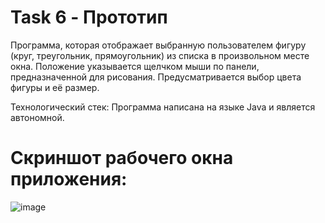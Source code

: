 # Task 6 - Прототип
Программа, которая отображает выбранную пользователем фигуру (круг, треугольник, прямоугольник) из списка в произвольном месте окна. Положение указывается щелчком мыши по панели, предназначенной для рисования. Предусматривается выбор цвета фигуры и её размер.

Технологический стек: Программа написана на языке Java и является автономной.

# Скриншот рабочего окна приложения:
![image](https://user-images.githubusercontent.com/114695956/212462213-113c7f55-3f27-4183-b466-33a53c786fe2.png)
